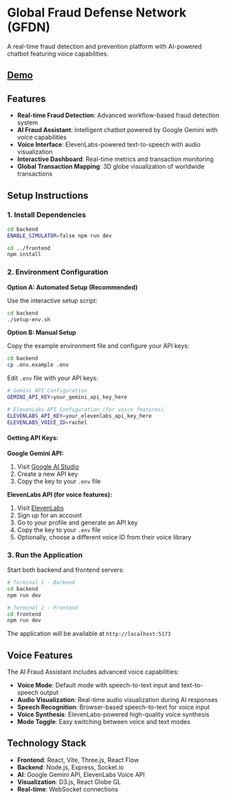 
# Global Fraud Defense Network (GFDN)

A real-time fraud detection and prevention platform with AI-powered chatbot featuring voice capabilities.

## [Demo](https://youtu.be/DS-EhEhqzJU)

## Features

- **Real-time Fraud Detection**: Advanced workflow-based fraud detection system
- **AI Fraud Assistant**: Intelligent chatbot powered by Google Gemini with voice capabilities
- **Voice Interface**: ElevenLabs-powered text-to-speech with audio visualization
- **Interactive Dashboard**: Real-time metrics and transaction monitoring
- **Global Transaction Mapping**: 3D globe visualization of worldwide transactions

## Setup Instructions

### 1. Install Dependencies

```bash
cd backend
ENABLE_SIMULATOR=false npm run dev

cd ../frontend
npm install
```

### 2. Environment Configuration

**Option A: Automated Setup (Recommended)**

Use the interactive setup script:

```bash
cd backend
./setup-env.sh
```

**Option B: Manual Setup**

Copy the example environment file and configure your API keys:

```bash
cd backend
cp .env.example .env
```

Edit `.env` file with your API keys:

```bash
# Gemini API Configuration
GEMINI_API_KEY=your_gemini_api_key_here

# ElevenLabs API Configuration (for voice features)
ELEVENLABS_API_KEY=your_elevenlabs_api_key_here
ELEVENLABS_VOICE_ID=rachel
```

#### Getting API Keys:

**Google Gemini API:**
1. Visit [Google AI Studio](https://makersuite.google.com/app/apikey)
2. Create a new API key
3. Copy the key to your `.env` file

**ElevenLabs API (for voice features):**
1. Visit [ElevenLabs](https://elevenlabs.io/)
2. Sign up for an account
3. Go to your profile and generate an API key
4. Copy the key to your `.env` file
5. Optionally, choose a different voice ID from their voice library

### 3. Run the Application

Start both backend and frontend servers:

```bash
# Terminal 1 - Backend
cd backend
npm run dev

# Terminal 2 - Frontend  
cd frontend
npm run dev
```

The application will be available at `http://localhost:5173`

## Voice Features

The AI Fraud Assistant includes advanced voice capabilities:

- **Voice Mode**: Default mode with speech-to-text input and text-to-speech output
- **Audio Visualization**: Real-time audio visualization during AI responses
- **Speech Recognition**: Browser-based speech-to-text for voice input
- **Voice Synthesis**: ElevenLabs-powered high-quality voice synthesis
- **Mode Toggle**: Easy switching between voice and text modes

## Technology Stack

- **Frontend**: React, Vite, Three.js, React Flow
- **Backend**: Node.js, Express, Socket.io
- **AI**: Google Gemini API, ElevenLabs Voice API
- **Visualization**: D3.js, React Globe GL
- **Real-time**: WebSocket connections
